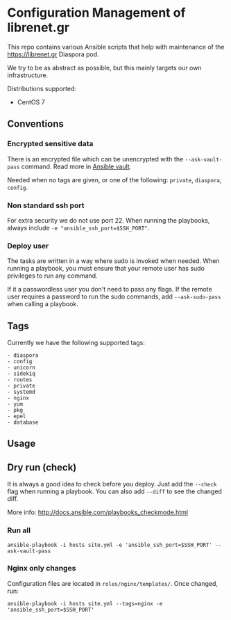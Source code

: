 # Configuration Management of librenet.gr

This repo contains various Ansible scripts that help with maintenance of the
<https://librenet.gr> Diaspora pod.

We try to be as abstract as possible, but this mainly targets our own
infrastructure.

Distributions supported:
- CentOS 7

## Conventions

### Encrypted sensitive data

There is an encrypted file which can be unencrypted with the `--ask-vault-pass`
command. Read more in [Ansible vault][vault].

Needed when no tags are given, or one of the following: `private`, `diaspora`,
`config`.

### Non standard ssh port

For extra security we do not use port 22. When running the playbooks, always
include `-e "ansible_ssh_port=$SSH_PORT"`.

### Deploy user

The tasks are written in a way where sudo is invoked when needed. When running
a playbook, you must ensure that your remote user has sudo privileges to run any
command.

If it a passwordless user you don't need to pass any flags. If the remote user
requires a password to run the sudo commands, add `--ask-sudo-pass` when
calling a playbook.

## Tags

Currently we have the following supported tags:
```
- diaspora
- config
- unicorn
- sidekiq
- routes
- private
- systemd
- nginx
- yum
- pkg
- epel
- database
```

## Usage

## Dry run (check)

It is always a good idea to check before you deploy. Just add the `--check` flag
when running a playbook. You can also add `--diff` to see the changed diff.

More info: <http://docs.ansible.com/playbooks_checkmode.html>

### Run all

```
ansible-playbook -i hosts site.yml -e 'ansible_ssh_port=$SSH_PORT' --ask-vault-pass
```

### Nginx only changes

Configuration files are located in `roles/nginx/templates/`. Once changed, run:

```
ansible-playbook -i hosts site.yml --tags=nginx -e 'ansible_ssh_port=$SSH_PORT'
```

[vault]: http://docs.ansible.com/playbooks_vault.html "Ansible Vault"
